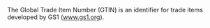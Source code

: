 The Global Trade Item Number (GTIN) is an identifier for trade items developed by GS1 (www.gs1.org).
